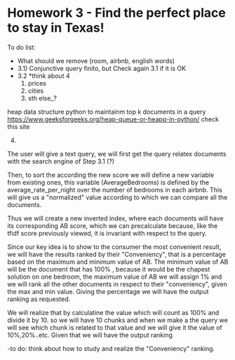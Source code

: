 # Homework 3 - Find the perfect place to stay in Texas!
 

To do list:

  * What should we remove (room, airbnb, english words)
  * 3.1) Conjunctive query finito, but Check again 3.1 if it is OK
  * 3.2
  *think about 4
    1. prices
    2. cities
    3. sth else_?
    
heap data structure python to maintainm top k documents in  a query
https://www.geeksforgeeks.org/heap-queue-or-heapq-in-python/ check this site


4)


The user will give a text query, we will first get the query relatex documents with the search engine of Step 3.1 (?)

Then, to sort the according the new score we will define a new variable from existing ones, this variable (AverageBedrooms) is defined by the average_rate_per_night over the number of bedrooms in each airbnb. This will give us a "normalized" value according to which we can compare all the documents. 


Thus we will create a new inverted index, where each documents will have its corresponding AB score, which we can precalculate because, like the tfidf score previously viewed, it is invariant with respect to the query.

Since our key idea is to show to the consumer the most convenient result, we will have the results ranked by their "Conveniency", that is a percentage based on the maximum and minimum value of AB. The minimum value of AB will be the document that has 100% , because it would be the chapest solution on one bedroom, the maximum value of AB  we will assign 1% and we will rank all the other documents in respect to their "conveniency", given the max and min value. 
Giving the percentage we will have the output ranking as requested. 

We will realize that by calculatine the value which will count as 100% and divide it by 10. so we will have 10 chunks and when we make a  the query we will see which chunk is related to that value and we will give it the value of 10%,20%..etc. Given that we will have the output ranking


-to do: think about how to study and realize the "Conveniency" ranking.
